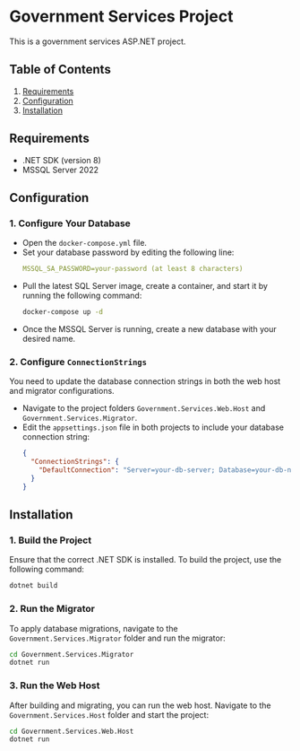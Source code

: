# Government Services Project

This is a government services ASP.NET project.

## Table of Contents

1. [Requirements](#requirements)
2. [Configuration](#configuration)
3. [Installation](#installation)

## Requirements

- .NET SDK (version 8)
- MSSQL Server 2022

## Configuration

### 1. Configure Your Database

- Open the `docker-compose.yml` file.
- Set your database password by editing the following line:
  ```yaml
  MSSQL_SA_PASSWORD=your-password (at least 8 characters)
  ```
- Pull the latest SQL Server image, create a container, and start it by running the following command:
  ```bash
  docker-compose up -d
  ```
- Once the MSSQL Server is running, create a new database with your desired name.

### 2. Configure `ConnectionStrings`

You need to update the database connection strings in both the web host and migrator configurations.

- Navigate to the project folders `Government.Services.Web.Host` and `Government.Services.Migrator`.
- Edit the `appsettings.json` file in both projects to include your database connection string:
  ```json
  {
    "ConnectionStrings": {
      "DefaultConnection": "Server=your-db-server; Database=your-db-name; TrustServerCertificate=True; User=your-user-name; Password=your-password"
    }
  }
  ```

## Installation

### 1. Build the Project

Ensure that the correct .NET SDK is installed. To build the project, use the following command:

```bash
dotnet build
```

### 2. Run the Migrator

To apply database migrations, navigate to the `Government.Services.Migrator` folder and run the migrator:

```bash
cd Government.Services.Migrator
dotnet run
```

### 3. Run the Web Host

After building and migrating, you can run the web host. Navigate to the `Government.Services.Host` folder and start the project:

```bash
cd Government.Services.Web.Host
dotnet run
```
